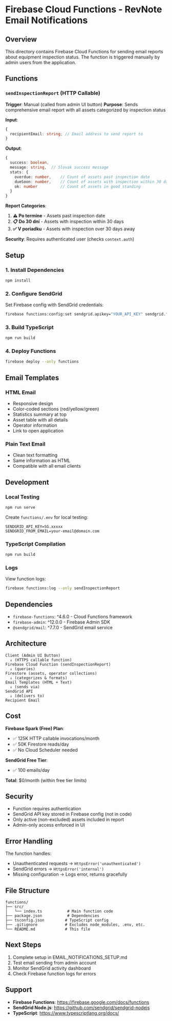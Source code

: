 # Firebase Cloud Functions - RevNote Email Notifications

## Overview

This directory contains Firebase Cloud Functions for sending email reports about equipment inspection status. The function is triggered manually by admin users from the application.

## Functions

### `sendInspectionReport` (HTTP Callable)

**Trigger**: Manual (called from admin UI button)
**Purpose**: Sends comprehensive email report with all assets categorized by inspection status

**Input**:

```typescript
{
  recipientEmail: string; // Email address to send report to
}
```

**Output**:

```typescript
{
  success: boolean,
  message: string,  // Slovak success message
  stats: {
    overdue: number,    // Count of assets past inspection date
    dueSoon: number,    // Count of assets with inspection within 30 days
    ok: number          // Count of assets in good standing
  }
}
```

**Report Categories**:

1. **⚠️ Po termíne** - Assets past inspection date
2. **📋 Do 30 dní** - Assets with inspection within 30 days
3. **✅ V poriadku** - Assets with inspection over 30 days away

**Security**: Requires authenticated user (checks `context.auth`)

## Setup

### 1. Install Dependencies

```bash
npm install
```

### 2. Configure SendGrid

Set Firebase config with SendGrid credentials:

```bash
firebase functions:config:set sendgrid.apikey="YOUR_API_KEY" sendgrid.fromemail="your-verified-email@domain.com"
```

### 3. Build TypeScript

```bash
npm run build
```

### 4. Deploy Functions

```bash
firebase deploy --only functions
```

## Email Templates

### HTML Email

- Responsive design
- Color-coded sections (red/yellow/green)
- Statistics summary at top
- Asset table with all details
- Operator information
- Link to open application

### Plain Text Email

- Clean text formatting
- Same information as HTML
- Compatible with all email clients

## Development

### Local Testing

```bash
npm run serve
```

Create `functions/.env` for local testing:

```
SENDGRID_API_KEY=SG.xxxxx
SENDGRID_FROM_EMAIL=your-email@domain.com
```

### TypeScript Compilation

```bash
npm run build
```

### Logs

View function logs:

```bash
firebase functions:log --only sendInspectionReport
```

## Dependencies

- `firebase-functions`: ^4.6.0 - Cloud Functions framework
- `firebase-admin`: ^12.0.0 - Firebase Admin SDK
- `@sendgrid/mail`: ^7.7.0 - SendGrid email service

## Architecture

```
Client (Admin UI Button)
  ↓ (HTTPS callable function)
Firebase Cloud Function (sendInspectionReport)
  ↓ (queries)
Firestore (assets, operator collections)
  ↓ (categorizes & formats)
Email Templates (HTML + Text)
  ↓ (sends via)
SendGrid API
  ↓ (delivers to)
Recipient Email
```

## Cost

**Firebase Spark (Free) Plan**:

- ✅ 125K HTTP callable invocations/month
- ✅ 50K Firestore reads/day
- ✅ No Cloud Scheduler needed

**SendGrid Free Tier**:

- ✅ 100 emails/day

**Total**: $0/month (within free tier limits)

## Security

- Function requires authentication
- SendGrid API key stored in Firebase config (not in code)
- Only active (non-excluded) assets included in report
- Admin-only access enforced in UI

## Error Handling

The function handles:

- Unauthenticated requests → `HttpsError('unauthenticated')`
- SendGrid errors → `HttpsError('internal')`
- Missing configuration → Logs error, returns gracefully

## File Structure

```
functions/
├── src/
│   └── index.ts           # Main function code
├── package.json           # Dependencies
├── tsconfig.json         # TypeScript config
├── .gitignore            # Excludes node_modules, .env, etc.
└── README.md             # This file
```

## Next Steps

1. Complete setup in EMAIL_NOTIFICATIONS_SETUP.md
2. Test email sending from admin account
3. Monitor SendGrid activity dashboard
4. Check Firebase function logs for errors

## Support

- **Firebase Functions**: https://firebase.google.com/docs/functions
- **SendGrid Node.js**: https://github.com/sendgrid/sendgrid-nodejs
- **TypeScript**: https://www.typescriptlang.org/docs/

